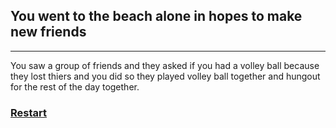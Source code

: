 ## You went to the beach alone in hopes to make new friends
---
You saw a group of friends and they asked if you had a volley ball because they lost thiers and you did so they played volley ball together and hungout for the rest of the day together.

### [Restart](../vacation.md) 